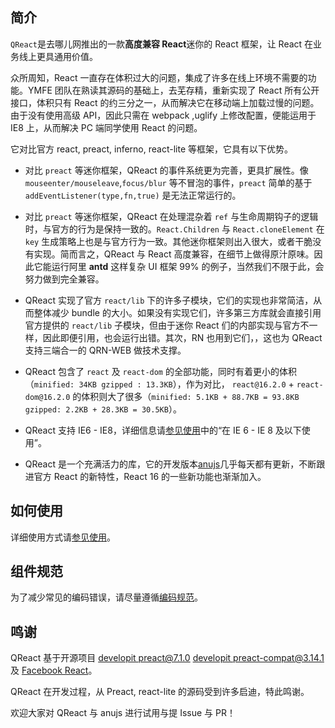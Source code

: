 ## 简介

`QReact`是去哪儿网推出的一款**高度兼容 React**迷你的 React 框架，让 React 在业务线上更具通用价值。

众所周知，React 一直存在体积过大的问题，集成了许多在线上环境不需要的功能。YMFE 团队在熟读其源码的基础上，去芜存精，重新实现了 React 所有公开接口，体积只有 React 的约三分之一，从而解决它在移动端上加载过慢的问题。由于没有使用高级 API，因此只需在 webpack ,uglify 上修改配置，便能运用于 IE8 上，从而解决 PC 端同学使用 React 的问题。

它对比官方 react, preact, inferno, react-lite 等框架，它具有以下优势。

* 对比 `preact` 等迷你框架，QReact 的事件系统更为完善，更具扩展性。像 `mouseenter/mouseleave`,`focus/blur` 等不冒泡的事件，`preact` 简单的基于 `addEventListener(type,fn,true)` 是无法正常运行的。

* 对比 `preact` 等迷你框架，QReact 在处理混杂着 `ref` 与生命周期钩子的逻辑时，与官方的行为是保持一致的。`React.Children` 与 `React.cloneElement` 在 `key` 生成策略上也是与官方行为一致。其他迷你框架则出入很大，或者干脆没有实现。简而言之，QReact 与 React 高度兼容，在细节上做得原汁原味。因此它能运行阿里 **antd** 这样复杂 UI 框架 99% 的例子，当然我们不限于此，会努力做到完全兼容。

* QReact 实现了官方 `react/lib` 下的许多子模块，它们的实现也非常简洁，从而整体减少 bundle 的大小。如果没有实现它们，许多第三方库就会直接引用官方提供的 `react/lib` 子模块，但由于迷你 React 们的内部实现与官方不一样，因此即便引用，也会运行出错。其次，RN 也用到它们，，这也为 QReact 支持三端合一的 QRN-WEB 做技术支撑。

* QReact 包含了 `react` 及 `react-dom` 的全部功能，同时有着更小的体积（`minified: 34KB gzipped : 13.3KB`），作为对比， `react@16.2.0` + `react-dom@16.2.0` 的体积则大了很多（`minified: 5.1KB + 88.7KB = 93.8KB gzipped: 2.2KB + 28.3KB = 30.5KB`）。

* QReact 支持 IE6 - IE8，详细信息请[参见使用](https://qreact.ymfe.org/usage.html)中的“在 IE 6 - IE 8 及以下使用”。

* QReact 是一个充满活力的库，它的开发版本[anujs](https://github.com/RubyLouvre/anu)几乎每天都有更新，不断跟进官方 React 的新特性，React 16 的一些新功能也渐渐加入。

## 如何使用

详细使用方式请[参见使用](https://qreact.ymfe.org/usage.html)。

## 组件规范

为了减少常见的编码错误，请尽量遵循[编码规范](https://qreact.ymfe.org/standard.html)。

## 鸣谢

QReact 基于开源项目 [developit preact@7.1.0](https://github.com/developit/preact/tree/7.1.0/) [developit preact-compat@3.14.1](https://github.com/developit/preact-compat/tree/3.14.1/) 及 [Facebook React](https://github.com/facebook/react/)。

QReact 在开发过程，从 Preact, react-lite 的源码受到许多启迪，特此鸣谢。

欢迎大家对 QReact 与 anujs 进行试用与提 Issue 与 PR！
